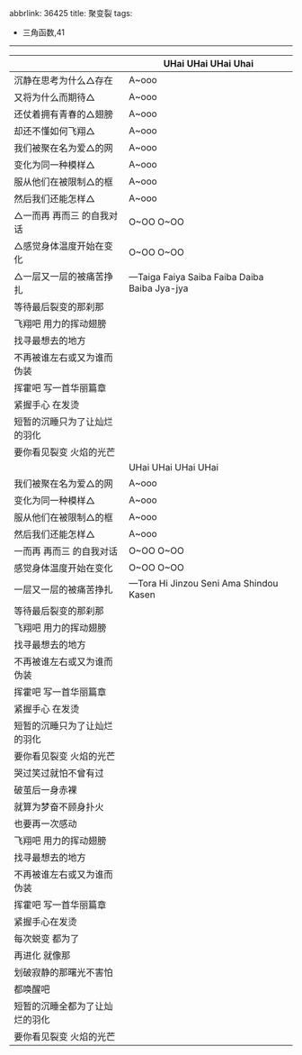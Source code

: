 abbrlink: 36425
title: 聚变裂
tags:
  - 三角函数,41
---
|      |UHai UHai UHai Uhai|
|--|--|
|沉静在思考为什么△存在|A~ooo|
|又将为什么而期待△|A~ooo|
|还仗着拥有青春的△翅膀|A~ooo|
|却还不懂如何飞翔△|A~ooo|
|我们被聚在名为爱△的网|A~ooo|
|变化为同一种模样△|A~ooo|
|服从他们在被限制△的框|A~ooo|
|然后我们还能怎样△|A~ooo|
|△一而再 再而三 的自我对话|O~OO O~OO|
|△感觉身体温度开始在变化|O~OO O~OO|
|△一层又一层的被痛苦挣扎|—Taiga Faiya Saiba Faiba Daiba Baiba Jya-jya|
|等待最后裂变的那刹那|      |
|飞翔吧 用力的挥动翅膀|      |
|找寻最想去的地方|      |
|不再被谁左右或又为谁而伪装|      |
|挥霍吧 写一首华丽篇章|      |
|紧握手心 在发烫|      |
|短暂的沉睡只为了让灿烂的羽化|      |
|要你看见裂变 火焰的光芒|      |
|      |UHai UHai UHai UHai|
|我们被聚在名为爱△的网|A~ooo|
|变化为同一种模样△|A~ooo|
|服从他们在被限制△的框|A~ooo|
|然后我们还能怎样△|A~ooo|
|一而再 再而三 的自我对话|O~OO O~OO|
|感觉身体温度开始在变化|O~OO O~OO|
|一层又一层的被痛苦挣扎|—Tora Hi Jinzou Seni Ama Shindou Kasen|
|等待最后裂变的那刹那|      |
|飞翔吧 用力的挥动翅膀|      |
|找寻最想去的地方|      |
|不再被谁左右或又为谁而伪装|      |
|挥霍吧 写一首华丽篇章|      |
|紧握手心 在发烫|      |
|短暂的沉睡只为了让灿烂的羽化|      |
|要你看见裂变 火焰的光芒|      |
|哭过笑过就怕不曾有过|      |
|破茧后一身赤裸|      |
|就算为梦奋不顾身扑火|      |
|也要再一次感动|      |
|飞翔吧 用力的挥动翅膀|      |
|找寻最想去的地方|      |
|不再被谁左右或又为谁而伪装|      |
|挥霍吧 写一首华丽篇章|      |
|紧握手心在发烫|      |
|每次蜕变 都为了|      |
|再进化 就像那|      |
|划破寂静的那曙光不害怕|      |
|都唤醒吧|      |
|短暂的沉睡全都为了让灿烂的羽化|      |
|要你看见裂变 火焰的光芒|      |